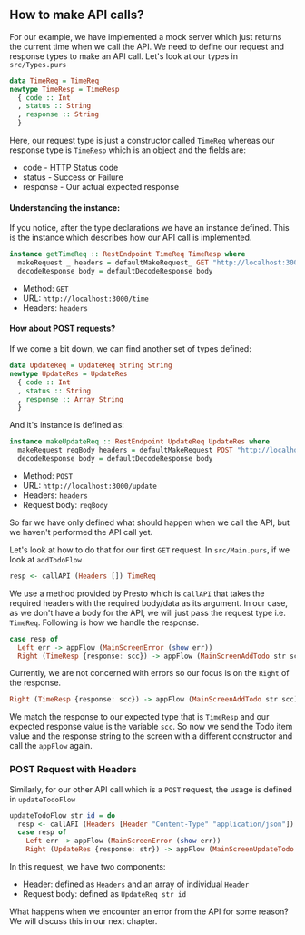 ## How to make API calls?

For our example, we have implemented a mock server which just returns the current time when we call the API. We need to define our request and response types to make an API call. Let's look at our types in `src/Types.purs`

```haskell
data TimeReq = TimeReq
newtype TimeResp = TimeResp
  { code :: Int
  , status :: String
  , response :: String
  }
```

Here, our request type is just a constructor called `TimeReq` whereas our response type is `TimeResp` which is an object and the fields are:

* code - HTTP Status code
* status - Success or Failure
* response - Our actual expected response

#### Understanding the instance:

If you notice, after the type declarations we have an instance defined. This is the instance which describes how our API call is implemented.

```haskell
instance getTimeReq :: RestEndpoint TimeReq TimeResp where
  makeRequest _ headers = defaultMakeRequest_ GET "http://localhost:3000/time" headers
  decodeResponse body = defaultDecodeResponse body
```

* Method: `GET`
* URL: `http://localhost:3000/time` 
* Headers: `headers`

#### How about POST requests?

If we come a bit down, we can find another set of types defined:

```haskell
data UpdateReq = UpdateReq String String
newtype UpdateRes = UpdateRes
  { code :: Int
  , status :: String
  , response :: Array String
  }
```

And it's instance is defined as:

```haskell
instance makeUpdateReq :: RestEndpoint UpdateReq UpdateRes where
  makeRequest reqBody headers = defaultMakeRequest POST "http://localhost:3000/update" headers reqBody
  decodeResponse body = defaultDecodeResponse body
```

* Method: `POST` 
* URL: `http://localhost:3000/update` 
* Headers: `headers` 
* Request body: `reqBody`

So far we have only defined what should happen when we call the API, but we haven't performed the API call yet.

Let's look at how to do that for our first `GET` request. In `src/Main.purs`, if we look at `addTodoFlow`

```haskell
resp <- callAPI (Headers []) TimeReq
```

We use a method provided by Presto which is `callAPI` that takes the required headers with the required body/data as its argument. In our case, as we don't have a body for the API, we will just pass the request type i.e. `TimeReq`. Following is how we handle the response.

```haskell
case resp of
  Left err -> appFlow (MainScreenError (show err))
  Right (TimeResp {response: scc}) -> appFlow (MainScreenAddTodo str scc)
```

Currently, we are not concerned with errors so our focus is on the `Right` of the response.

```haskell
Right (TimeResp {response: scc}) -> appFlow (MainScreenAddTodo str scc)
```

We match the response to our expected type that is `TimeResp` and our expected response value is the variable `scc`. So now we send the Todo item value and the response string to the screen with a different constructor and call the `appFlow` again.

### POST Request with Headers

Similarly, for our other API call which is a `POST` request, the usage is defined in `updateTodoFlow`

```haskell
updateTodoFlow str id = do
  resp <- callAPI (Headers [Header "Content-Type" "application/json"]) (UpdateReq str id)
  case resp of
    Left err -> appFlow (MainScreenError (show err))
    Right (UpdateRes {response: str}) -> appFlow (MainScreenUpdateTodo str)
```

In this request, we have two components:

* Header: defined as `Headers` and an array of individual `Header`
* Request body: defined as `UpdateReq str id`

What happens when we encounter an error from the API for some reason? We will discuss this in our next chapter.

